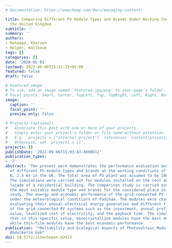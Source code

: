 ```yaml
---
# Documentation: https://wowchemy.com/docs/managing-content/

title: Comparing Different PV Module Types and Brands Under Working Conditions in
  the United Kingdom
subtitle: ''
summary: ''
authors:
- Mohamad, Kharseh
- Holger, Wallbaum
tags: []
categories: []
date: '2020-01-01'
lastmod: 2022-09-06T15:21:25+02:00
featured: false
draft: false

# Featured image
# To use, add an image named `featured.jpg/png` to your page's folder.
# Focal points: Smart, Center, TopLeft, Top, TopRight, Left, Right, BottomLeft, Bottom, BottomRight.
image:
  caption: ''
  focal_point: ''
  preview_only: false

# Projects (optional).
#   Associate this post with one or more of your projects.
#   Simply enter your project's folder or file name without extension.
#   E.g. `projects = ["internal-project"]` references `content/project/deep-learning/index.md`.
#   Otherwise, set `projects = []`.
projects: []
publishDate: '2022-09-06T15:03:43.460061Z'
publication_types:
- '2'
abstract: 'The present work demonstrates the performance evaluation and economic analysis
  of different PV module types and brands at the working conditions of Padiham (53.5
  N, 2.3 W) in the UK. The total area of PV plant was assumed to be 100 square meters.
  The simulations were carried out for modules installed on the roof and on the south-facing
  façade of a residential building. The comparison study is carried out to define
  the most suitable module type and brands for the considered place in the current
  study. The energy and economic performance of the grid-connected PV system are analyzed
  under the meteorological conditions of Padiham. The modules were characterized by
  evaluating their annual electrical energy generation and different figures of merit
  of the grid-connected PV systems such as the investment, annual profit, net present
  value, levelized cost of electricity, and the payback time. The simulations show
  that in this specific setup, monocrystalline modules have the best energy performance,
  while thin-film modules have the best economic performance.  '
publication: '*Reliability and Ecological Aspects of Photovoltaic Modules ; ed. by
  Abdulkerim Gok*'
doi: 10.5772/intechopen.82613
---
```

